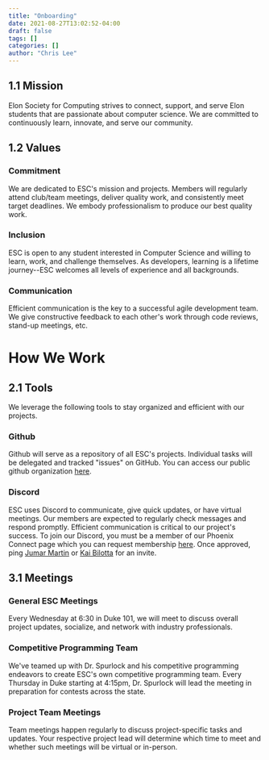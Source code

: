 ```yaml
---
title: "Onboarding"
date: 2021-08-27T13:02:52-04:00
draft: false
tags: []
categories: []
author: "Chris Lee"
---
```


1.1 Mission
---
Elon Society for Computing strives to connect, support, and serve Elon students that are passionate about computer science. We are committed to continuously learn, innovate, and serve our community. 

1.2 Values
---
### Commitment
We are dedicated to ESC's mission and projects. Members will regularly attend club/team meetings, deliver quality work, and consistently meet target deadlines. We embody professionalism to produce our best quality work. 


### Inclusion
ESC is open to any student interested in Computer Science and willing to learn, work, and challenge themselves. As developers, learning is a lifetime journey--ESC welcomes all levels of experience and all backgrounds.

### Communication
Efficient communication is the key to a successful agile development team. We give constructive feedback to each other's work through code reviews, stand-up meetings, etc. 


How We Work
===

2.1 Tools
---
We leverage the following tools to stay organized and efficient with our projects.

### Github 
Github will serve as a repository of all ESC's projects. Individual tasks will be delegated and tracked "issues" on GitHub. You can access our public github organization [here](https://github.com/elonsoc/).

### Discord
ESC uses Discord to communicate, give quick updates, or have virtual meetings. Our members are expected to regularly check messages and respond promptly. Efficient communication is critical to our project's success. To join our Discord, you must be a member of our Phoenix Connect page which you can request membership [here](https://elon.campuslabs.com/engage/organization/elonsocietyofcomputing). Once approved, ping [Jumar Martin](mailto:jmartin57@elon.edu) or [Kai Bilotta](mailto:kbilotta@elon.edu) for an invite.


3.1 Meetings
---
### General ESC Meetings
Every Wednesday at 6:30 in Duke 101, we will meet to discuss overall project updates, socialize, and network with industry professionals.

### Competitive Programming Team
We've teamed up with Dr. Spurlock and his competitive programming endeavors to create ESC's own competitive programming team. Every Thursday in Duke starting at 4:15pm, Dr. Spurlock will lead the meeting in preparation for contests across the state.

### Project Team Meetings
Team meetings happen regularly to discuss project-specific tasks and updates. Your respective project lead will determine which time to meet and whether such meetings will be virtual or in-person.
